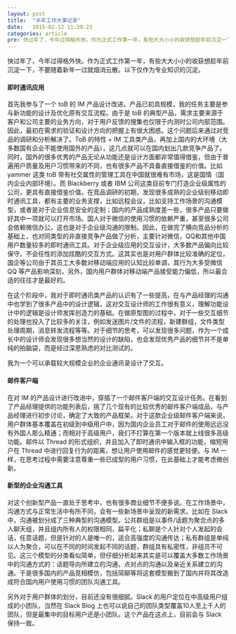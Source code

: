 ```yaml
---
layout: post
title:  "半年工作大事记录"
date:   2015-02-12 11:39:23
categories: article
pre: 快过年了，今年过得格外快。作为正式工作第一年，有些大大小小的收获想趁年前沉淀一下，不要随着新年一过就烟消云散。以下仅作为专业知识的沉淀。
---
```


快过年了，今年过得格外快。作为正式工作第一年，有些大大小小的收获想趁年前沉淀一下，不要随着新年一过就烟消云散。以下仅作为专业知识的沉淀。

#### 即时通讯应用

首先我参与了一个 toB 的 IM 产品设计改进。产品已初具规模，我的任务主要是参与新功能的设计及优化原有交互流程。由于是 toB 的典型产品，需求主要来源于客户和公司主要的业务方向，对于用户反馈的搜集也仅限于内测时公司内部范围。因此，最初在需求的验证和设计方向的把握上有很大困惑。这个问题后来通过对竞品的调研和分析解决了。ToB 的特性 + IM 工具类产品，再加上国内的大环境（大多数国有企业不能使用国外的产品），这几点就可以在国内划出几款竞争产品了。同时，国外的很多优秀的产品无论从功能还是设计方面都非常值得借鉴，但由于普遍用户质量及用户习惯带来的不同，也有很多产品不具备直接借鉴的价值。比如 yammer 这类 toB 带有社交属性的管理工具在中国就很难有市场，这是国情（国内企业内部环境）。而 Blackberry 或者 IBM 公司这类目前专门打造企业级属性的公司，更具有直接借鉴价值。在竞品调研的初期，发现很多成熟的企业级别移动即时通讯工具，都有主要的业务支撑，比如远程会议，比如支持工作场景的沟通模型，或者是对于企业信息安全的定制；国内的产品成熟度差一些，很多产品只要做好其中一项就可以打开市场。国人对于微信的使用习惯的依赖严重，甚至很多公司会依赖微信办公，这也是对于企业级沟通的限制。因此，在做完了横向竞品分析的基础上，也对同类型的非直接竞争产品做了分析，主要针对微信，QQ和其他中国用户数量较多的即时通讯工具。对于企业级应用的交互设计，大多数产品偏向比较保守。不会任性的添加炫酷的交互方式。这其实也是对用户群体比较准确的定位，国企等公司由于其员工大多数对移动端应用的认知比较单调，其行为大多受微信 QQ 等产品影响深刻，另外，国内用户群体对移动端产品接受能力偏低，所以最合适的往往才是最好的。

在这个阶段中，我对于即时通讯类产品的认识有了一些提高，在与产品经理的沟通中也学到了很多产品中的设计逻辑，这对交互设计师的工作很有意义，理解功能设计中的逻辑是设计师发挥创造力的基础。在做原型图的过程中，对于一些交互细节的处理也投入了比较多的关注，例如发送图片/文件的流程，新建群组，文件类型处理周期，消息转发流程等等。对于细节的思考，可以发现很多问题，作为一个成长中的设计师会发现很多想当然的设计的缺陷，也会发现优秀产品的细节并不是单纯的拍脑袋，而是经过深思熟虑的对比测试的。

我为一个可以承载较大规模企业的企业通讯录设计了交互。

#### 邮件客户端
  
在对 IM 的产品设计进行改进中，穿插了一个邮件客户端的交互设计任务。在看到了产品经理提供的功能列表后，挑了几个现有的比较优秀的邮件客户端成品，与产品经理进行初步讨论，确定了大致的产品框架。对于这款企业级邮件客户端来说，用户群体基本覆盖在初级到中级用户中，因为国内企业员工对于邮件的使用远远没有外国人那么精通；而相对于高级用户，我们不打算在第一个版本就上线很多高级功能。邮件以 Thread 的形式组织，并且加入了即时通讯中输入框的功能，缩短用户在 Thread 中进行回复行为的距离，想让用户使用邮件的感觉更轻便。与 IM 一样，在思考过程中需要注意尊重一些已成型的用户习惯，在此基础上才能考虑微创新。

#### 新型的企业沟通工具
  
对这个创新型产品一直处于思考中，也有很多商业细节不便多说。在工作场景中，沟通方式与正常生活中有所不同，会有一些新场景中呈现的新需求。比如在 Slack 中，沟通被划分成了三种典型的沟通模型。公共群组是以事件/话题为聚合点的多人聊天组，并且组内所有人的权限相同，扁平化；私聊是个人针对个人发起的会话，任意话题，但是针对的人是唯一的，适合高强度的沟通传达；私有群组是单纯以人为聚合，可以在不同的时间发起不同的话题，群组具有私密性，非组员不可见。这三个模型的分类看似简单，但仔细分析起来其实是可以覆盖大多数工作场景中的沟通方式的：话题导向所建立的沟通，点对点的沟通以及亲近关系建立的沟通。于是很多国内的产品竞相模仿，包括简聊等将这套模型搬到了国内并将其改造成符合国内用户使用习惯的团队沟通工具。

另外对于用户群体的划分，目前还没有很细腻。Slack 的用户定位在中高级用户组成的小团队，当然在 Slack Blog 上也可以说自己的团队类型覆盖10人至上千人的团队，但是最集中的目标用户还是小团队。这个产品在这点上，目前会与 Slack 保持一致。




































